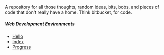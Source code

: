 A repository for all those thoughts, random ideas, bits, bobs, and pieces of code that don't really have a home. Think bitbucket, for code.

##### Web Development Environments
* [Hello](https://github.enim.ga/code-can/html/hello)
* [Index](https://github.enim.ga/code-can/html/index)
* [Progress](https://github.enim.ga/code-can/html/progress)
